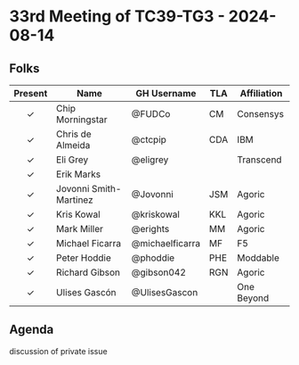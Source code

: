# 33rd Meeting of TC39-TG3 - 2024-08-14

## Folks

| Present | Name                   | GH Username     | TLA | Affiliation |
| :-----: | ---------------------- | --------------- | --- | ----------- |
|    ✓    | Chip Morningstar       | @FUDCo          | CM  | Consensys   |
|    ✓    | Chris de Almeida       | @ctcpip         | CDA | IBM         |
|    ✓    | Eli Grey               | @eligrey        |     | Transcend   |
|    ✓    | Erik Marks             |                 |     |             |
|    ✓    | Jovonni Smith-Martinez | @Jovonni        | JSM | Agoric      |
|    ✓    | Kris Kowal             | @kriskowal      | KKL | Agoric      |
|    ✓    | Mark Miller            | @erights        | MM  | Agoric      |
|    ✓    | Michael Ficarra        | @michaelficarra | MF  | F5          |
|    ✓    | Peter Hoddie           | @phoddie        | PHE | Moddable    |
|    ✓    | Richard Gibson         | @gibson042      | RGN | Agoric      |
|    ✓    | Ulises Gascón          | @UlisesGascon   |     | One Beyond  |

## Agenda

discussion of private issue
